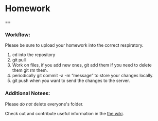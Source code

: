 # Homework #

==

### Workflow:

Please be sure to upload your homework into the correct respiratory.
1. cd into the repository
2. git pull
3. Work on files, if you add new ones, git add them if you need to delete them git rm them.
4. periodically git commit -a -m “message” to store your changes locally.
5. git push when you want to send the changes to the server.

### Additional Notees:

Please *do not* delete everyone's folder.

Check out and contribute useful information in the [the wiki](https://github.com/stuycs-apcs-z/hw/wiki/_pages).

